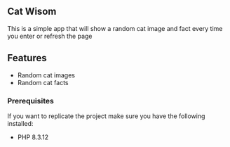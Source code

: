 ## Cat Wisom
This is a simple app that will show a random cat image and fact every time you enter or refresh the page

## Features
- Random cat images
- Random cat facts

### Prerequisites

If you want to replicate the project make sure you have the following installed:

- PHP 8.3.12

